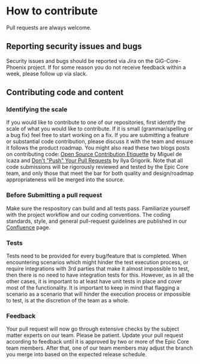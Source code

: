 # How to contribute

Pull requests are always welcome.

## Reporting security issues and bugs
Security issues and bugs should be reported via Jira on the GiG-Core-Phoenix project. 
If for some reason you do not receive feedback within a week, please follow up via slack.


## Contributing code and content

### Identifying the scale

If you would like to contribute to one of our repositories, first identify the scale of what you would like to contribute. If it is small (grammar/spelling or a bug fix) feel free to start working on a fix. If you are submitting a feature or substantial code contribution, please discuss it with the team and ensure it follows the product roadmap. You might also read these two blogs posts on contributing code: [Open Source Contribution Etiquette](http://tirania.org/blog/archive/2010/Dec-31.html) by Miguel de Icaza and [Don't "Push" Your Pull Requests](https://www.igvita.com/2011/12/19/dont-push-your-pull-requests/) by Ilya Grigorik. Note that all code submissions will be rigorously reviewed and tested by the Epic Core team, and only those that meet the bar for both quality and design/roadmap appropriateness will be merged into the source.


### Before Submitting a pull request

Make sure the respository can build and all tests pass. Familiarize yourself with the project workflow and our coding conventions. The coding standards, style, and general pull-request guidelines are published in our [Confluence](https://gaminginnovationgroup.atlassian.net/wiki/spaces/GC/pages/340787474/Standards+and+Guidelines) page.


### Tests

Tests need to be provided for every bug/feature that is completed. When encountering scenarios which might hinder the test execution process, or require integrations with 3rd parties that make it almost impossible to test, then there is no need to have integration tests for this. However, as in all the other cases, it is important to at least have unit tests in place and cover most of the functionality. It is important to keep in mind that flagging a scenario as a scenario that will hinder the execution process or impossible to test, is at the discretion of the team as a whole.


### Feedback

Your pull request will now go through extensive checks by the subject matter experts on our team. Please be patient. Update your pull request according to feedback until it is approved by two or more of the Epic Core team members. After that, one of our team members may adjust the branch you merge into based on the expected release schedule.
